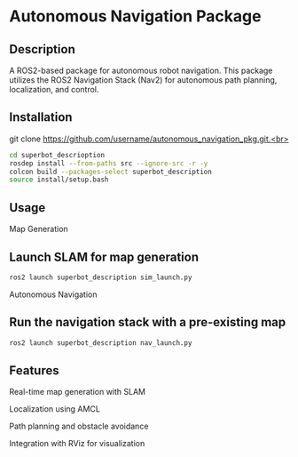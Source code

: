 # Autonomous Navigation Package

## Description

A ROS2-based package for autonomous robot navigation. This package utilizes the ROS2 Navigation Stack (Nav2) for autonomous path planning, localization, and control.

## Installation

git clone https://github.com/username/autonomous_navigation_pkg.git.<br>
```bash 
cd superbot_descrioption
rosdep install --from-paths src --ignore-src -r -y
colcon build --packages-select superbot_description
source install/setup.bash
```
## Usage

Map Generation

## Launch SLAM for map generation
```bash
ros2 launch superbot_description sim_launch.py
```

Autonomous Navigation

## Run the navigation stack with a pre-existing map
```bash
ros2 launch superbot_description nav_launch.py
```

## Features

Real-time map generation with SLAM

Localization using AMCL

Path planning and obstacle avoidance

Integration with RViz for visualization



